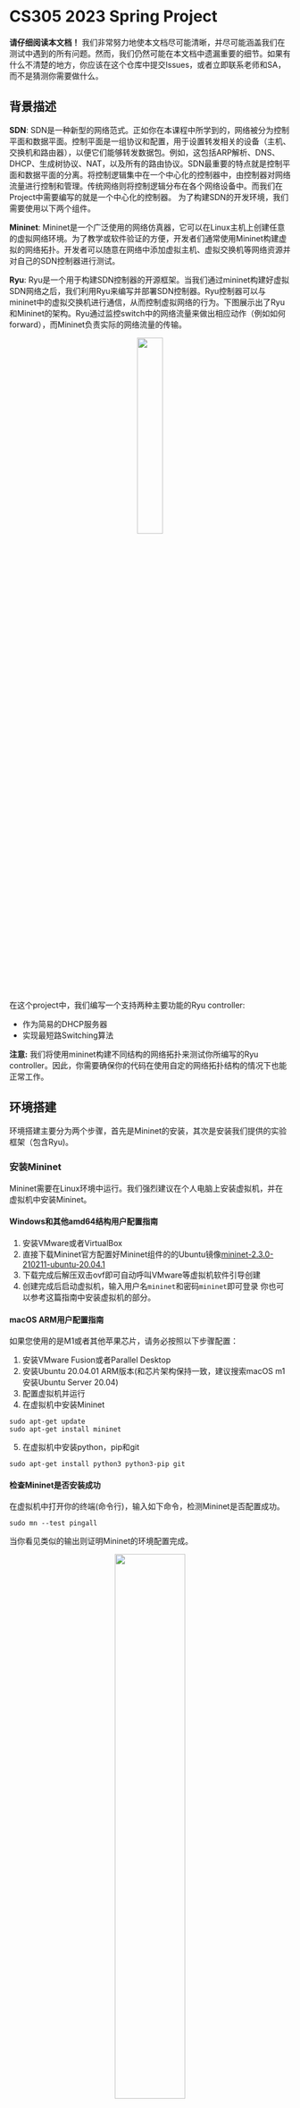# CS305 2023 Spring Project

**请仔细阅读本文档！** 我们非常努力地使本文档尽可能清晰，并尽可能涵盖我们在测试中遇到的所有问题。然而，我们仍然可能在本文档中遗漏重要的细节。如果有什么不清楚的地方，你应该在这个仓库中提交Issues，或者立即联系老师和SA，而不是猜测你需要做什么。
## 背景描述
**SDN**: SDN是一种新型的网络范式。正如你在本课程中所学到的，网络被分为控制平面和数据平面。控制平面是一组协议和配置，用于设置转发相关的设备（主机、交换机和路由器），以便它们能够转发数据包。例如，这包括ARP解析、DNS、DHCP、生成树协议、NAT，以及所有的路由协议。SDN最重要的特点就是控制平面和数据平面的分离。将控制逻辑集中在一个中心化的控制器中，由控制器对网络流量进行控制和管理。传统网络则将控制逻辑分布在各个网络设备中。而我们在Project中需要编写的就是一个中心化的控制器。
为了构建SDN的开发环境，我们需要使用以下两个组件。

**Mininet**: Mininet是一个广泛使用的网络仿真器，它可以在Linux主机上创建任意的虚拟网络环境。为了教学或软件验证的方便，开发者们通常使用Mininet构建虚拟的网络拓扑。开发者可以随意在网络中添加虚拟主机、虚拟交换机等网络资源并对自己的SDN控制器进行测试。

**Ryu**: Ryu是一个用于构建SDN控制器的开源框架。当我们通过mininet构建好虚拟SDN网络之后，我们利用Ryu来编写并部署SDN控制器。Ryu控制器可以与mininet中的虚拟交换机进行通信，从而控制虚拟网络的行为。下图展示出了Ryu和Mininet的架构。Ryu通过监控switch中的网络流量来做出相应动作（例如如何forward），而Mininet负责实际的网络流量的传输。

<p align="center">
  <img src="https://github.com/SUSTech-HPCLab/CS305-2023Spring-Project/blob/main/img/arch.png" width="30%"/>
</p>

在这个project中，我们编写一个支持两种主要功能的Ryu controller:
- 作为简易的DHCP服务器
- 实现最短路Switching算法

**注意:** 我们将使用mininet构建不同结构的网络拓扑来测试你所编写的Ryu controller。因此，你需要确保你的代码在使用自定的网络拓扑结构的情况下也能正常工作。

## 环境搭建
环境搭建主要分为两个步骤，首先是Mininet的安装，其次是安装我们提供的实验框架（包含Ryu)。

### 安装Mininet 
Mininet需要在Linux环境中运行。我们强烈建议在个人电脑上安装虚拟机，并在虚拟机中安装Mininet。
#### Windows和其他amd64结构用户配置指南
1. 安装VMware或者VirtualBox
2. 直接下载Mininet官方配置好Mininet组件的的Ubuntu镜像[mininet-2.3.0-210211-ubuntu-20.04.1](https://github.com/mininet/mininet/releases/download/2.3.0/mininet-2.3.0-210211-ubuntu-20.04.1-legacy-server-amd64-ovf.zip)
3. 下载完成后解压双击ovf即可自动呼叫VMware等虚拟机软件引导创建
4. 创建完成后启动虚拟机，输入用户名`mininet`和密码`mininet`即可登录
你也可以参考这篇指南中安装虚拟机的部分。

#### macOS ARM用户配置指南
如果您使用的是M1或者其他苹果芯片，请务必按照以下步骤配置：
1. 安装VMware Fusion或者Parallel Desktop
2. 安装Ubuntu 20.04.01 ARM版本(和芯片架构保持一致，建议搜索macOS m1安装Ubuntu Server 20.04)
3. 配置虚拟机并运行
4. 在虚拟机中安装Mininet
```
sudo apt-get update
sudo apt-get install mininet
```
5. 在虚拟机中安装python，pip和git
```
sudo apt-get install python3 python3-pip git
```
#### 检查Mininet是否安装成功
在虚拟机中打开你的终端(命令行)，输入如下命令，检测Mininet是否配置成功。
```
sudo mn --test pingall
```
当你看见类似的输出则证明Mininet的环境配置完成。

<p align="center">
  <img src="https://github.com/SUSTech-HPCLab/CS305-2023Spring-Project/blob/main/img/mininet_success.png" width="50%"/>
</p>

**Mininet必须在root身份下执行。务必保证使用的时候使用了sudo或直接在root身份下运行**

#### 安装实验框架
由于Ubuntu默认的Python版本过高，因此我们需要使用miniconda安装Python3.8的环境。
如果你是windows下的AMD 64Ubuntu用户，你可以直接使用以下指令安装miniconda。
```
wget https://repo.anaconda.com/miniconda/Miniconda3-latest-Linux-x86_64.sh
sh Miniconda3-latest-Linux-x86_64.sh -b -p ${HOME}/software/miniconda3
echo "export PATH=${HOME}/software/miniconda3/bin:\$PATH" >> ~/.bashrc
source ~/.bashrc
conda init bash
source ~/.bashrc
conda create -n cs305 python=3.8
conda activate cs305
python --version
```

如果你是macos下的ARM Ubuntu用户，你可以直接使用以下指令安装miniconda。
```
wget https://repo.anaconda.com/miniconda/Miniconda3-latest-Linux-aarch64.sh
sh Miniconda3-latest-Linux-aarch64.sh -b -p ${HOME}/software/miniconda3
echo "export PATH=${HOME}/software/miniconda3/bin:\$PATH" >> ~/.bashrc
source ~/.bashrc
conda init bash
source ~/.bashrc
conda create -n cs305 python=3.8
conda activate cs305
python --version
```
安装完Python环境后你需要安装本次Project的实验框架。

本次Project仓库位于[CS305-2023Spring-Project](https://github.com/SUSTech-HPCLab/CS305-2023Spring-Project)。
你可以下载Zip文件或者clone这个仓库。
下载好源代码之后通过如下指令安装Python包依赖。
```
conda activate cs305
git clone https://github.com/SUSTech-HPCLab/CS305-2023Spring-Project.git
cd CS305-2023Spring-Project
pip install -r requirements.txt -i https://pypi.tuna.tsinghua.edu.cn/simple 

# Check if Ryu is installed successfully
ryu-manager --version
# If you see the version information of ryu-manager, the installation is successful.
```

**你需要检查系统中是否安装了 `arping`。在你的ubuntu terminal中输入arping。如果command not found, 你需要输入`sudo apt-get install arping `来安装arping**

## 任务描述
本次Project的基础部分包含两个部分:一个是简易的DHCP server。另一个是实现最短路switching算法。为了简化实验，我们对网络拓扑结构进行了如下的限制。
- Mininet中只包含L2交换机和Host（主机）。这意味着我们的网络是一个大型局域子网。无需考虑多子网的情况。
- Mininet中一个Host只会和一个交换机相连。
### 简易DHCP Server
DHCP: Dynamic Host Configuration Protocol,中文为动态主机设置协议。主要目的是满足内部网或网络服务供应商自动分配IP地址给用户的需求。

尽管Mininet在默认情况下会自动地给每一个host分配一个ip。我们会在测试脚本中关闭mininet的ip初始化。你可以参考DHCP的协议标准[RFC 2131](https://www.rfc-editor.org/rfc/rfc2131)来实现一个功能丰富完备DHCP server。无论如何，你只需要做到：

- **在host加入子网时，你设计的controller能够识别到dhcp packet并分配一个合法的IP地址给host**

在下个章节我们会介绍如何完成这个任务以及如何测试自己是否成功实现了DHCP server。

### 最短路Switching
你的任务是建立一个全局最短路径交换表，并在交换机上安装转发规则以实现这些路径。你将根据控制器controller收集的全局拓扑信息，在控制器上建立这个表。**以达到任意两个host之间的数据传输路径为最短路径。**

与传统的L2(Layer-2)交换机或L3(Layer-3)路由器不同，SDN交换机没有专门的MAC学习表(MAC-learning)或路由表。相反，SDN交换机使用一个更通用的流表结构，可以取代这些和其他结构。流表中的每个条目或规则都包含一组匹配标准（基于以太网、IP、TCP、UDP和其他标头的字段），选择特定的数据包，并包含对每个匹配规则的数据包应采取的一系列行动(action)。
你设计的Switching模块应该做到：首先匹配目标MAC地址(dest MAC), 根据匹配规则执行对应的Action，能够让数据包从正确的端口发送出去以到达目的地。

**如果你对action，flowtable等名词感觉陌生，请参考课程slides，教科书或查阅Ryu的文档和Openflow协议的相关信息。**

匹配规则的作用与传统路由表中的目的地和掩码字段相同，而action的作用与传统路由表中的接口(interface)字段相同，都表明了数据包该发到哪里去。需要注意的是你的拓扑结构不受限于树状结构，因为你收集到了全部交换机的信息，循环不应该是一个问题。事实上，你必须测试你的switching能不能在有环路的拓扑结构上有效。
为了计算最短路径，你应该使用Bellman-Ford算法或Djikstra算法来计算从每任意两个host之间的最短路径。确定了从host A到达host B的最短路径后，控制器必须向路径中的每个交换机安装流量表中的规则和相应的动作。当拓扑结构发生变化时，你应该更新受影响的路径规则。
## 实现与测试
在这个章节中，我们将结合实验框架代码给大家介绍实现上述功能的思路。并告诉大家如何进行测试。
### 实验框架
我们提供了一些初始文件来帮助你们快速开始开发功能。项目的结构如下所示
```
├── controller.py  # The main file of the controller
├── dhcp.py   # Implement DHCP server here
├── ofctl_utilis.py # Don't need to modify this file, it provides useful functions for building and sending packets
├── requirements.txt 
└── tests
    ├── dhcp_test
    │   └── test_network.py
    └── switching_test
        └── test_network.py
```

- controller.py：这个文件是项目的入口，你应该在这个文件中实现监控SDN网络中网络组件的增添，删除以及经过交换机的数据包流量。并根据收集到的信息触发DHCP功能或最短路switching功能
- dhcp.py: DHCP的实现细节应该在这个文件中被呈现。controller.py 通过调用dhcp.py的相关函数触发dhcp功能。
- tests: 为测试dhcp和switching功能编写的用于构建mininet网络的脚本。
### 实现简易DHCP
#### 过程描述
在SDN中实现简易的DHCP包括了如下过程:
1. Host在加入网络时广播发送DHCP DISCOVER packet
2. Controller接收到DHCP DISCOVER packet后，选择一个空闲IP，构建DHCP OFFER packet发送回Host
3. Host在收到OFFER packet后，广播DHCP REQUEST信息。确认所选择的DHCP server配置。
4. Controller收到DHCP REQUEST信息后，构建DHCP ACK packet并发送回Host。

**其中第一步和第三步由已经在测试脚本中实现了，你需要关注第二和第四步的实现。**

#### 接收DHCP协议包
在`controller.py`文件中我们提供了接收DHCP协议包的相关代码。这个函数会在数据包进入switch时被调用。`Datapath`在这里是接收到数据包的switch。`inPort`是数据包传入的端口。如果这个数据包可以被dhcp协议解析，我们调用`DHCPServer.handle_dhcp`函数进行处理。如果不能被dhcp解析，你应该进行判断是否是别的协议包，并针对不同的协议作出不同的处理。
```
@set_ev_cls(ofp_event.EventOFPPacketIn, MAIN_DISPATCHER)
    def packet_in_handler(self, ev):
        try:
            msg = ev.msg
            datapath = msg.datapath # switch
            pkt = packet.Packet(data=msg.data)
            pkt_dhcp = pkt.get_protocols(dhcp.dhcp)
            inPort = msg.in_port
            if not pkt_dhcp:
                # TODO: handle other protocols like ARP 
                pass
            else:
                DHCPServer.handle_dhcp(datapath, inPort, pkt)      
            return 
        except Exception as e:
            self.logger.error(e)
```
#### 构建DHCP协议包
你需要在`dhcp.py`文件中的`handle_dhcp`函数中分辨接收的DHCP数据包类型。根据传入的数据包类型决定发送DHCP OFFER packet还是DHCP ACK packet。在选择合法IP时，你需要结合`dhcp.py`文件中的`Config`类中规定的 `start_ip`，`end_ip`，`netmask`这三个属性。这三个属性的共同决定了子网的大小——你可以分配的IP的数量。详情可以查看dhcp.py文件中的注释。
#### 测试DHCP功能
假设在project的目录中，首先在一个terminal中执行如下命令
```
ryu-manager --observe-links controller.py 
```
新建另一个terminal，在新的terminal中执行如下命令
```
cd ./tests/dhcp_test/
sudo env "PATH=$PATH" python test_network.py # share the PATN env with sudo user
```
我们在dhcp.py文件的默认设置是从192.168.1.2开始分配IP。我们在执行test_network.py的terminal中输入`h1 ifconfig`和`h2 ifconfig`指令即可查看是否为这两台host分配好IP。只要出现了下图的内容，我们就认为基础的简易DHCP功能实现完成了。
<p align="center">
  <img src="https://github.com/SUSTech-HPCLab/CS305-2023Spring-Project/blob/main/img/dhcp_success.png" width="50%"/>
</p>  

### 实现最短路Switching

我们可以利用SDN架构，在没有广播的情况下进行最短路径switching，具体如下：

- 当一个交换机被添加或删除以及交换机之间的链接被建立或删除时，网络拓扑结构将发生变化，这意味着最短路径也将发生变化。相应地，你应该更新受影响的交换机上的流表，以确保数据包总是沿着交换机之间的最短路径传输。为了实现这个功能，你可能需要创建一个抽象的数据结构来计算交换机之间的距离。
-  像普通的网络架构一样，当主机想发送一个数据包时，它会查询它的路由表，以确定目的地是否在同一个子网中（无需考虑这种情况，我们的Project中只有一个子网）。这意味着主机将把数据包作为一个以太网帧发送到IP目的地，目的地的MAC地址（而不是网关或路由器的MAC地址而是下一跳的交换器的MAC地址）。如果主机不知道目的地的MAC地址，它会发出一个ARP请求
- 当交换机收到ARP请求时，它将把请求作为PacketIn消息发送给controller，而不是广播它
- controller将收到PacketIn消息，并查找目标主机的MAC地址，然后生成一个响应（在PacketOut消息内），供交换机发回给发送方主机。
- 收到响应后，主机将发送IP数据包到目的地的MAC地址。
- 在指向目的地的路径上的每个交换机上，数据包将在目的地MAC地址上匹配，并在正确的端口上转发。

为了让controller知道每台主机的MAC地址，我们必须建立一个协议，让主机告知控制器其地址。对于这项任务，我们要求主机在连接时发送一个不请自来的ARP回复（也称为 "无偿ARP"，或arping），以告诉网络它的MAC和IP地址--我们已经配置Mininet在启动模拟网络时自动这样做（你可以在tests/switching_test/test_network.py中查看）。
最后，由于我们没有广播ARP消息，所有的ARP请求将被发送到控制器。当你收到一个ARP请求时，你应该产生一个适当的响应，以便主机可以填充它的ARP表。


#### 测试最短路Switching
我们在`tests/switching_test/test_network.py`中提供了一个测试网络。它的网络拓扑如下。

<p align="center">
  <img src="https://github.com/SUSTech-HPCLab/CS305-2023Spring-Project/blob/main/img/topo_example.png" width="50%"/>
</p>       

在`test_network.py`中构建了一个三角网络。它首先会在网络中添加host, switch, link， 你需要利用OpenFlow协议监控这些事件，当这些事件发生时，你需要在控制器中进行相应的处理来实现最短路switching。当所有的组件（host,switch,link）初始化完毕后，我们在每一个host上执行`arping`命令。你需要识别这些`arping` packet并告知host如何确定目的地MAC。在这个测试中，你可以使用mininet cli中的指令`pingall`来检测网络的连通性。
在这个网络中，h1到h2的最短路是h1->s1->s2->h2。h1到h3的最短路是h1->s1->s3->h3。任意两个host之间的数据传输所经过的switch数量应该不超过两个。

在project的目录中，首先在一个terminal中执行如下命令
```
ryu-manager --observe-links controller.py 
```
新建另一个terminal，在新的terminal中执行如下命令
```
cd ./tests/switching_test/
sudo env "PATH=$PATH" python test_network.py 
```
大约两秒之后，你会发现你在第二个terminal中进入了mininet cli。
**你应该在这里输入`pingall` command来测试你的网络的连通性。** **为了方便助教检查你们的代码，请在controller中实现展示最短路径的功能**。下图是一个展示最短路径的例子。它在`pingall`指令之后在第一个terminal中展示出了任意两个host之间的路径及其长度。这里的distance为3，指的是h1->s1->s3->h3的路径长度为3(3条边)。


<p align="center">
  <img src="https://github.com/SUSTech-HPCLab/CS305-2023Spring-Project/blob/main/img/path_result.png" width="50%"/>
</p>   


你在第二个terminal中会看到下图的结果。这表明没有丢包出现，网络是连通的。

<p align="center">
  <img src="https://github.com/SUSTech-HPCLab/CS305-2023Spring-Project/blob/main/img/ping_result.png" width="50%"/>
</p>   

## 评分
你需要在第16周的实验课上演示你的项目。展示完你的项目后，你需要提交：

- `report.pdf` - 请清楚地说明你的项目的架构，并描述你所做的实施细节。如果需要，请添加截图或代码。你需要提供一个复杂的测试样例来证明你的程序的鲁棒性。
- `src.zip` - 一个名为src的目录，包含你的源代码。

下面是暂定的评分规则：
- Environment setup: 10 pts
- DHCP: 30 pts
- Shortest path switching: 50 pts
- Report: 10 pts
- Bonus: Up to 20 pts



### Bonus

你也许可以实现以下部分功能来获取Bonus分数。我们实现功能的完成度和难度来决定Bonus分数。你不需要完成下面所有的功能。


- 实现DHCP租约时长的功能。
- 根据RFC协议设计，确保DHCP不会重复分配IP。
- 实现不同的路由算法。
- 利用Ryu实现更多的功能比如DNS, 防火墙和NAT。
- 使用Mininet研究更多你在计算机网络课程中学到的网络功能，如TCP行为、TCP Reno与TCP Tahoe的比较、[Bufferbloat](https://en.wikipedia.org/wiki/Bufferbloat)问题。
- 更多你感兴趣的。请先和老师讨论你的想法。

请注意，你需要详细解释你做了什么，如何测试额外的功能，以及你在报告中发现了什么，以获得bonus分。你还需要设法如何在第16周的演示中很好地展示你的bonus功能。
## Hints

### 同步代码
你可以使用Visual Studio Code Remote extension通过SSH在虚拟机中编写代码

### 有用的Mininet Command
我们建议每次构建新的网络拓扑时，重启你的controller和mininet。你可能需要使用
```
sudo mn -c
```
来清理之前配置的网络。

以下是一些可能可以提供帮助的指令
```
MN>  arping h1  # 从h1发送一个arping，产生一个ARP请求，识别h1的MAC和IP地址。触发一个EventHostAdd事件
MN>  arping_all # 从所有主机发送一个arping。这个命令会在测试脚本中自动运行。你也可以自己重新运行它--如果你想重启控制器而不重启mininet，这非常有用
MN> h1 ping h2 -c 1 # 从h1向h2发送一个单一的ping包
MN> pingall # Ping所有的主机
MN> net # 查看当前的网络拓扑结构
MN> dpctl dump-flows # 展示所有交换机的流量表
```

### 如何添加Forwarding Rule

你可以阅读`ofctl_utils.py`的源码来了解更多细节。以下是一个简单的例子向你展示如何在switch中添加一个forwarding rule。
```
# Using function provided by ofctl_utils.py
from ofctl_utils import OfCtl, VLANID_NONE

def add_forwarding_rule(self, datapath, dl_dst, port):
    ofctl = OfCtl.factory(datapath, self.logger)
    actions = [datapath.ofproto_parser.OFPActionOutput(port)] 
    
    ofctl.set_flow(cookie=0, priority=0,
        dl_type=ether_types.ETH_TYPE_IP,
        dl_vlan=VLANID_NONE,
        dl_dst=dl_dst,
        actions=actions)
```

### 有用的文档
1. Ryu's API documentation https://ryu.readthedocs.io/en/latest/index.html
2. Mininet's document https://github.com/mininet/mininet/wiki/Documentation
3. Mininet source code https://github.com/mininet/mininet
4. Openflow quick start https://homepages.dcc.ufmg.br/~mmvieira/cc/OpenFlow%20Tutorial%20-%20OpenFlow%20Wiki.htm
